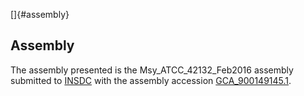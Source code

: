 []{#assembly}

Assembly
--------

The assembly presented is the Msy\_ATCC\_42132\_Feb2016 assembly
submitted to [INSDC](http://www.insdc.org) with the assembly accession
[GCA\_900149145.1](http://www.ebi.ac.uk/ena/data/view/GCA_900149145.1).
